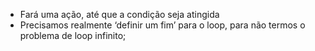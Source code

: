 * Fará uma ação, até que a condição seja atingida
* Precisamos realmente ‘definir um fim’ para o loop, para não termos o problema de loop infinito;
